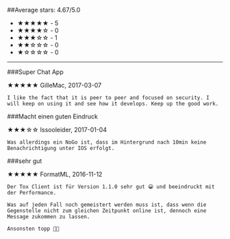 ##Average stars: 4.67/5.0

- ★★★★★ - 5
- ★★★★☆ - 0
- ★★★☆☆ - 1
- ★★☆☆☆ - 0
- ★☆☆☆☆ - 0

---

###Super Chat App

★★★★★ GilleMac, 2017-03-07

```
I like the fact that it is peer to peer and focused on security. I will keep on using it and see how it develops. Keep up the good work.
```

###Macht einen guten Eindruck

★★★☆☆ Issooleider, 2017-01-04

```
Was allerdings ein NoGo ist, dass im Hintergrund nach 10min keine Benachrichtigung unter IOS erfolgt.
```

###sehr gut

★★★★★ FormatML, 2016-11-12

```
Der Tox Client ist für Version 1.1.0 sehr gut 😀 und beeindruckt mit der Performance. 

Was auf jeden Fall noch gemeistert werden muss ist, dass wenn die Gegenstelle nicht zum gleichen Zeitpunkt online ist, dennoch eine Message zukommen zu lassen. 

Ansonsten topp 👍🏻
```

